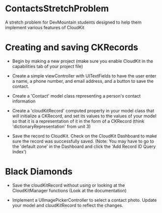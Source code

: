 # ContactsStretchProblem

A stretch problem for DevMountain students designed to help them implement various features of CloudKit

# Creating and saving CKRecords

- Begin by making a new project (make sure you enable CloudKit in the capabilities tab of your project file)

- Create a simple viewController with UITextFields to have the user enter a name, a phone number, and email address, and a button to save the contact.

- Create a 'Contact' model class representing a person's contact information

- Create a 'cloudKitRecord' computed property in your model class that will initialize a CKRecord, and set its values to the values of your model so that it is a representation of it in the form of a CKRecord (think 'dictionaryRepresentation' from unit 3)

- Save the record to CloudKit. Check on the CloudKit Dashboard to make sure the record was successfully saved. (Note: You may have to go to the 'default zone' in the Dashboard and click the 'Add Record ID Query Index')

# Black Diamonds

- Save the cloudKitRecord without using or looking at the CloudKitManager functions (Look at the documentation)

- Implement a UIImagePickerController to select a contact photo. Update your model and cloudKitRecord to reflect the changes. 
